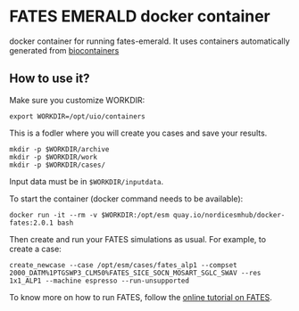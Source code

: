# FATES EMERALD docker container

docker container for running fates-emerald. It uses containers automatically generated from [biocontainers](https://biocontainers.pro/) 


## How to use it?

Make sure you customize WORKDIR:

```
export WORKDIR=/opt/uio/containers
```

This is a fodler where you will create you cases and save your results.


```
mkdir -p $WORKDIR/archive
mkdir -p $WORKDIR/work
mkdir -p $WORKDIR/cases/
```

Input data must be in `$WORKDIR/inputdata`.

To start the container (docker command needs to be available):

```
docker run -it --rm -v $WORKDIR:/opt/esm quay.io/nordicesmhub/docker-fates:2.0.1 bash
```

Then create and run your FATES simulations as usual. For example, to create a case:

```
create_newcase --case /opt/esm/cases/fates_alp1 --compset 2000_DATM%1PTGSWP3_CLM50%FATES_SICE_SOCN_MOSART_SGLC_SWAV --res 1x1_ALP1 --machine espresso --run-unsupported
```

To know more on how to run FATES, follow the [online tutorial on FATES](https://training.galaxyproject.org/training-material/topics/climate/tutorials/fates-jupyterlab/tutorial.html).
